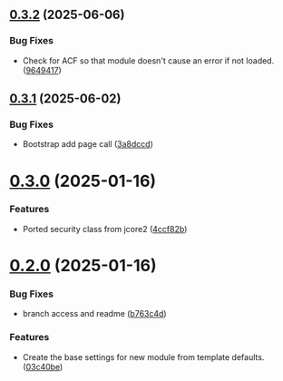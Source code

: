 ## [0.3.2](https://github.com/JCO-Digital/jcore-security/compare/v0.3.1...v0.3.2) (2025-06-06)


### Bug Fixes

* Check for ACF so that module doesn't cause an error if not loaded. ([9649417](https://github.com/JCO-Digital/jcore-security/commit/96494175ad9f7ce4518fbfc5ec75dbfa0e8624cc))



## [0.3.1](https://github.com/JCO-Digital/jcore-security/compare/v0.3.0...v0.3.1) (2025-06-02)


### Bug Fixes

* Bootstrap add page call ([3a8dccd](https://github.com/JCO-Digital/jcore-security/commit/3a8dccd6faf354cbfd1a5697eddd88a065d81d6e))



# [0.3.0](https://github.com/JCO-Digital/jcore-security/compare/v0.2.0...v0.3.0) (2025-01-16)


### Features

* Ported security class from jcore2 ([4ccf82b](https://github.com/JCO-Digital/jcore-security/commit/4ccf82b330556f757dbf1b3528e630d5ab22c0f9))



# [0.2.0](https://github.com/JCO-Digital/jcore-security/compare/03c40be0f7d60a028ca065aa586082d7f3da5477...v0.2.0) (2025-01-16)


### Bug Fixes

* branch access and readme ([b763c4d](https://github.com/JCO-Digital/jcore-security/commit/b763c4da6ede7288bc1f7bf4bd5bb9c4ace08dd5))


### Features

* Create the base settings for new module from template defaults. ([03c40be](https://github.com/JCO-Digital/jcore-security/commit/03c40be0f7d60a028ca065aa586082d7f3da5477))



